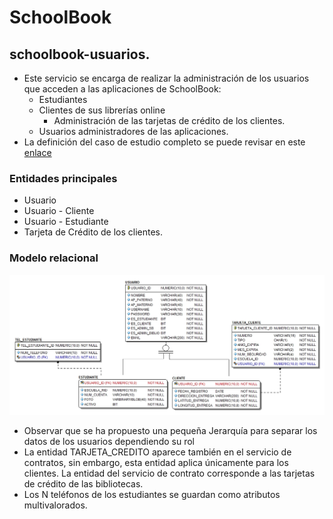 ﻿# SchoolBook
## schoolbook-usuarios.
* Este servicio se encarga de realizar la administración de los usuarios que acceden a las aplicaciones de SchoolBook:
	* Estudiantes
	* Clientes de sus librerías online
		* Administración de las tarjetas de crédito de los clientes.
	* Usuarios administradores de las aplicaciones.
* La definición del caso de estudio completo se puede revisar en este [enlace](https://github.com/school-book/schoolbook-app)
### Entidades principales
* Usuario
* Usuario - Cliente
* Usuario - Estudiante
* Tarjeta de Crédito de los clientes.
### Modelo relacional
![Modelo Relacional para contratos](docs/modelo-relacional/schoolbook-usuarios.jpg)

* Observar que se ha propuesto una pequeña Jerarquía para separar los datos de los usuarios dependiendo su rol
* La entidad TARJETA_CREDITO aparece también en el servicio de contratos, sin embargo, esta entidad aplica únicamente para los clientes. La entidad del servicio de contrato corresponde a las tarjetas de crédito de las bibliotecas.
* Los N teléfonos de los estudiantes se guardan como atributos multivalorados. 
